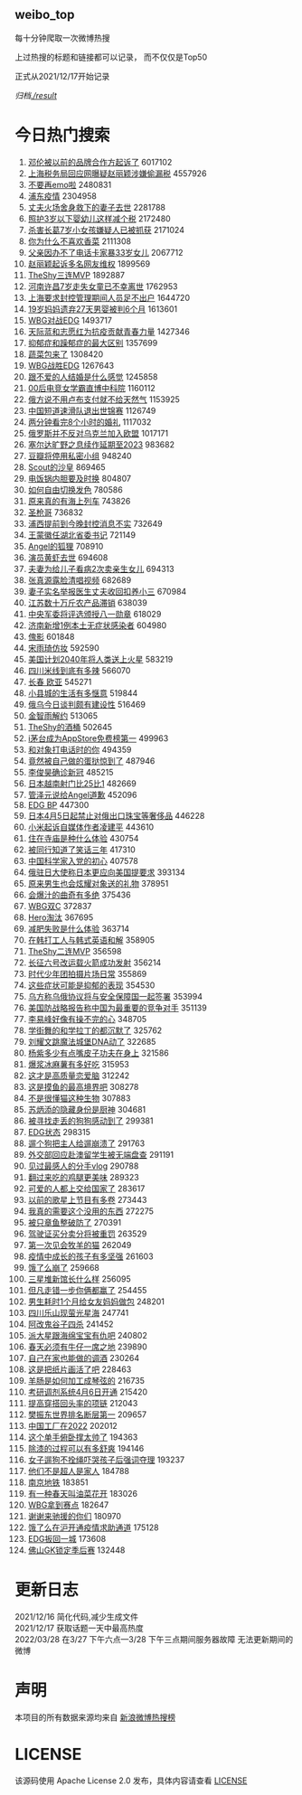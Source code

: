 weibo_top  
---
每十分钟爬取一次微博热搜  

上过热搜的标题和链接都可以记录， 而不仅仅是Top50

正式从2021/12/17开始记录  

*归档[./result](./result/)*

# 今日热门搜索  
1. [邓伦被以前的品牌合作方起诉了](https://s.weibo.com//weibo?q=%23%E9%82%93%E4%BC%A6%E8%A2%AB%E4%BB%A5%E5%89%8D%E7%9A%84%E5%93%81%E7%89%8C%E5%90%88%E4%BD%9C%E6%96%B9%E8%B5%B7%E8%AF%89%E4%BA%86%23&Refer=top) 6017102
2. [上海税务局回应网曝疑赵丽颖涉嫌偷漏税](https://s.weibo.com//weibo?q=%23%E4%B8%8A%E6%B5%B7%E7%A8%8E%E5%8A%A1%E5%B1%80%E5%9B%9E%E5%BA%94%E7%BD%91%E6%9B%9D%E7%96%91%E8%B5%B5%E4%B8%BD%E9%A2%96%E6%B6%89%E5%AB%8C%E5%81%B7%E6%BC%8F%E7%A8%8E%23&Refer=top) 4557926
3. [不要再emo啦](https://s.weibo.com//weibo?q=%23%E4%B8%8D%E8%A6%81%E5%86%8Demo%E5%95%A6%23&Refer=top) 2480831
4. [浦东疫情](https://s.weibo.com//weibo?q=%23%E6%B5%A6%E4%B8%9C%E7%96%AB%E6%83%85%23&Refer=top) 2304958
5. [丈夫火场舍身救下的妻子去世](https://s.weibo.com//weibo?q=%23%E4%B8%88%E5%A4%AB%E7%81%AB%E5%9C%BA%E8%88%8D%E8%BA%AB%E6%95%91%E4%B8%8B%E7%9A%84%E5%A6%BB%E5%AD%90%E5%8E%BB%E4%B8%96%23&Refer=top) 2281788
6. [照护3岁以下婴幼儿这样减个税](https://s.weibo.com//weibo?q=%23%E7%85%A7%E6%8A%A43%E5%B2%81%E4%BB%A5%E4%B8%8B%E5%A9%B4%E5%B9%BC%E5%84%BF%E8%BF%99%E6%A0%B7%E5%87%8F%E4%B8%AA%E7%A8%8E%23&Refer=top) 2172480
7. [杀害长葛7岁小女孩嫌疑人已被抓获](https://s.weibo.com//weibo?q=%23%E6%9D%80%E5%AE%B3%E9%95%BF%E8%91%9B7%E5%B2%81%E5%B0%8F%E5%A5%B3%E5%AD%A9%E5%AB%8C%E7%96%91%E4%BA%BA%E5%B7%B2%E8%A2%AB%E6%8A%93%E8%8E%B7%23&Refer=top) 2171024
8. [你为什么不喜欢香菜](https://s.weibo.com//weibo?q=%23%E4%BD%A0%E4%B8%BA%E4%BB%80%E4%B9%88%E4%B8%8D%E5%96%9C%E6%AC%A2%E9%A6%99%E8%8F%9C%23&Refer=top) 2111308
9. [父亲因办不了电话卡家暴33岁女儿](https://s.weibo.com//weibo?q=%23%E7%88%B6%E4%BA%B2%E5%9B%A0%E5%8A%9E%E4%B8%8D%E4%BA%86%E7%94%B5%E8%AF%9D%E5%8D%A1%E5%AE%B6%E6%9A%B433%E5%B2%81%E5%A5%B3%E5%84%BF%23&Refer=top) 2067712
10. [赵丽颖起诉多名网友维权](https://s.weibo.com//weibo?q=%23%E8%B5%B5%E4%B8%BD%E9%A2%96%E8%B5%B7%E8%AF%89%E5%A4%9A%E5%90%8D%E7%BD%91%E5%8F%8B%E7%BB%B4%E6%9D%83%23&Refer=top) 1899569
11. [TheShy三连MVP](https://s.weibo.com//weibo?q=%23TheShy%E4%B8%89%E8%BF%9EMVP%23&Refer=top) 1892887
12. [河南许昌7岁走失女童已不幸离世](https://s.weibo.com//weibo?q=%23%E6%B2%B3%E5%8D%97%E8%AE%B8%E6%98%8C7%E5%B2%81%E8%B5%B0%E5%A4%B1%E5%A5%B3%E7%AB%A5%E5%B7%B2%E4%B8%8D%E5%B9%B8%E7%A6%BB%E4%B8%96%23&Refer=top) 1762953
13. [上海要求封控管理期间人员足不出户](https://s.weibo.com//weibo?q=%23%E4%B8%8A%E6%B5%B7%E8%A6%81%E6%B1%82%E5%B0%81%E6%8E%A7%E7%AE%A1%E7%90%86%E6%9C%9F%E9%97%B4%E4%BA%BA%E5%91%98%E8%B6%B3%E4%B8%8D%E5%87%BA%E6%88%B7%23&Refer=top) 1644720
14. [19岁妈妈遗弃27天男婴被判6个月](https://s.weibo.com//weibo?q=%2319%E5%B2%81%E5%A6%88%E5%A6%88%E9%81%97%E5%BC%8327%E5%A4%A9%E7%94%B7%E5%A9%B4%E8%A2%AB%E5%88%A46%E4%B8%AA%E6%9C%88%23&Refer=top) 1613601
15. [WBG对战EDG](https://s.weibo.com//weibo?q=%23WBG%E5%AF%B9%E6%88%98EDG%23&Refer=top) 1493717
16. [天际蓝和志愿红为抗疫贡献青春力量](https://s.weibo.com//weibo?q=%23%E5%A4%A9%E9%99%85%E8%93%9D%E5%92%8C%E5%BF%97%E6%84%BF%E7%BA%A2%E4%B8%BA%E6%8A%97%E7%96%AB%E8%B4%A1%E7%8C%AE%E9%9D%92%E6%98%A5%E5%8A%9B%E9%87%8F%23&Refer=top) 1427346
17. [抑郁症和躁郁症的最大区别](https://s.weibo.com//weibo?q=%23%E6%8A%91%E9%83%81%E7%97%87%E5%92%8C%E8%BA%81%E9%83%81%E7%97%87%E7%9A%84%E6%9C%80%E5%A4%A7%E5%8C%BA%E5%88%AB%23&Refer=top) 1357699
18. [蔬菜包来了](https://s.weibo.com//weibo?q=%23%E8%94%AC%E8%8F%9C%E5%8C%85%E6%9D%A5%E4%BA%86%23&Refer=top) 1308420
19. [WBG战胜EDG](https://s.weibo.com//weibo?q=%23WBG%E6%88%98%E8%83%9CEDG%23&Refer=top) 1267643
20. [跟不爱的人结婚是什么感觉](https://s.weibo.com//weibo?q=%23%E8%B7%9F%E4%B8%8D%E7%88%B1%E7%9A%84%E4%BA%BA%E7%BB%93%E5%A9%9A%E6%98%AF%E4%BB%80%E4%B9%88%E6%84%9F%E8%A7%89%23&Refer=top) 1245858
21. [00后电竞女学霸直博中科院](https://s.weibo.com//weibo?q=%2300%E5%90%8E%E7%94%B5%E7%AB%9E%E5%A5%B3%E5%AD%A6%E9%9C%B8%E7%9B%B4%E5%8D%9A%E4%B8%AD%E7%A7%91%E9%99%A2%23&Refer=top) 1160112
22. [俄方说不用卢布支付就不给天然气](https://s.weibo.com//weibo?q=%23%E4%BF%84%E6%96%B9%E8%AF%B4%E4%B8%8D%E7%94%A8%E5%8D%A2%E5%B8%83%E6%94%AF%E4%BB%98%E5%B0%B1%E4%B8%8D%E7%BB%99%E5%A4%A9%E7%84%B6%E6%B0%94%23&Refer=top) 1153925
23. [中国短道速滑队退出世锦赛](https://s.weibo.com//weibo?q=%23%E4%B8%AD%E5%9B%BD%E7%9F%AD%E9%81%93%E9%80%9F%E6%BB%91%E9%98%9F%E9%80%80%E5%87%BA%E4%B8%96%E9%94%A6%E8%B5%9B%23&Refer=top) 1126749
24. [两分钟看完8个小时的婚礼](https://s.weibo.com//weibo?q=%23%E4%B8%A4%E5%88%86%E9%92%9F%E7%9C%8B%E5%AE%8C8%E4%B8%AA%E5%B0%8F%E6%97%B6%E7%9A%84%E5%A9%9A%E7%A4%BC%23&Refer=top) 1117032
25. [俄罗斯并不反对乌克兰加入欧盟](https://s.weibo.com//weibo?q=%23%E4%BF%84%E7%BD%97%E6%96%AF%E5%B9%B6%E4%B8%8D%E5%8F%8D%E5%AF%B9%E4%B9%8C%E5%85%8B%E5%85%B0%E5%8A%A0%E5%85%A5%E6%AC%A7%E7%9B%9F%23&Refer=top) 1017171
26. [塞尔达旷野之息续作延期至2023](https://s.weibo.com//weibo?q=%23%E5%A1%9E%E5%B0%94%E8%BE%BE%E6%97%B7%E9%87%8E%E4%B9%8B%E6%81%AF%E7%BB%AD%E4%BD%9C%E5%BB%B6%E6%9C%9F%E8%87%B32023%23&Refer=top) 983682
27. [豆瓣将停用私密小组](https://s.weibo.com//weibo?q=%23%E8%B1%86%E7%93%A3%E5%B0%86%E5%81%9C%E7%94%A8%E7%A7%81%E5%AF%86%E5%B0%8F%E7%BB%84%23&Refer=top) 948240
28. [Scout的沙皇](https://s.weibo.com//weibo?q=%23Scout%E7%9A%84%E6%B2%99%E7%9A%87%23&Refer=top) 869465
29. [电饭锅内胆要及时换](https://s.weibo.com//weibo?q=%23%E7%94%B5%E9%A5%AD%E9%94%85%E5%86%85%E8%83%86%E8%A6%81%E5%8F%8A%E6%97%B6%E6%8D%A2%23&Refer=top) 804807
30. [如何自由切换发色](https://s.weibo.com//weibo?q=%23%E5%A6%82%E4%BD%95%E8%87%AA%E7%94%B1%E5%88%87%E6%8D%A2%E5%8F%91%E8%89%B2%23&Refer=top) 780586
31. [原来真的有海上列车](https://s.weibo.com//weibo?q=%23%E5%8E%9F%E6%9D%A5%E7%9C%9F%E7%9A%84%E6%9C%89%E6%B5%B7%E4%B8%8A%E5%88%97%E8%BD%A6%23&Refer=top) 743826
32. [圣枪哥](https://s.weibo.com//weibo?q=%E5%9C%A3%E6%9E%AA%E5%93%A5&Refer=top) 736832
33. [浦西提前到今晚封控消息不实](https://s.weibo.com//weibo?q=%23%E6%B5%A6%E8%A5%BF%E6%8F%90%E5%89%8D%E5%88%B0%E4%BB%8A%E6%99%9A%E5%B0%81%E6%8E%A7%E6%B6%88%E6%81%AF%E4%B8%8D%E5%AE%9E%23&Refer=top) 732649
34. [王蒙徽任湖北省委书记](https://s.weibo.com//weibo?q=%23%E7%8E%8B%E8%92%99%E5%BE%BD%E4%BB%BB%E6%B9%96%E5%8C%97%E7%9C%81%E5%A7%94%E4%B9%A6%E8%AE%B0%23&Refer=top) 721149
35. [Angel的狐狸](https://s.weibo.com//weibo?q=%23Angel%E7%9A%84%E7%8B%90%E7%8B%B8%23&Refer=top) 708910
36. [演员黄虾去世](https://s.weibo.com//weibo?q=%23%E6%BC%94%E5%91%98%E9%BB%84%E8%99%BE%E5%8E%BB%E4%B8%96%23&Refer=top) 694608
37. [夫妻为给儿子看病2次卖亲生女儿](https://s.weibo.com//weibo?q=%23%E5%A4%AB%E5%A6%BB%E4%B8%BA%E7%BB%99%E5%84%BF%E5%AD%90%E7%9C%8B%E7%97%852%E6%AC%A1%E5%8D%96%E4%BA%B2%E7%94%9F%E5%A5%B3%E5%84%BF%23&Refer=top) 694313
38. [张真源露脸清唱视频](https://s.weibo.com//weibo?q=%23%E5%BC%A0%E7%9C%9F%E6%BA%90%E9%9C%B2%E8%84%B8%E6%B8%85%E5%94%B1%E8%A7%86%E9%A2%91%23&Refer=top) 682689
39. [妻子实名举报医生丈夫收回扣养小三](https://s.weibo.com//weibo?q=%23%E5%A6%BB%E5%AD%90%E5%AE%9E%E5%90%8D%E4%B8%BE%E6%8A%A5%E5%8C%BB%E7%94%9F%E4%B8%88%E5%A4%AB%E6%94%B6%E5%9B%9E%E6%89%A3%E5%85%BB%E5%B0%8F%E4%B8%89%23&Refer=top) 670984
40. [江苏数十万斤农产品滞销](https://s.weibo.com//weibo?q=%23%E6%B1%9F%E8%8B%8F%E6%95%B0%E5%8D%81%E4%B8%87%E6%96%A4%E5%86%9C%E4%BA%A7%E5%93%81%E6%BB%9E%E9%94%80%23&Refer=top) 638039
41. [中央军委将评选颁授八一勋章](https://s.weibo.com//weibo?q=%23%E4%B8%AD%E5%A4%AE%E5%86%9B%E5%A7%94%E5%B0%86%E8%AF%84%E9%80%89%E9%A2%81%E6%8E%88%E5%85%AB%E4%B8%80%E5%8B%8B%E7%AB%A0%23&Refer=top) 618029
42. [济南新增1例本土无症状感染者](https://s.weibo.com//weibo?q=%23%E6%B5%8E%E5%8D%97%E6%96%B0%E5%A2%9E1%E4%BE%8B%E6%9C%AC%E5%9C%9F%E6%97%A0%E7%97%87%E7%8A%B6%E6%84%9F%E6%9F%93%E8%80%85%23&Refer=top) 604980
43. [傀影](https://s.weibo.com//weibo?q=%E5%82%80%E5%BD%B1&Refer=top) 601848
44. [宋雨琦仿妆](https://s.weibo.com//weibo?q=%E5%AE%8B%E9%9B%A8%E7%90%A6%E4%BB%BF%E5%A6%86&Refer=top) 592590
45. [美国计划2040年将人类送上火星](https://s.weibo.com//weibo?q=%23%E7%BE%8E%E5%9B%BD%E8%AE%A1%E5%88%922040%E5%B9%B4%E5%B0%86%E4%BA%BA%E7%B1%BB%E9%80%81%E4%B8%8A%E7%81%AB%E6%98%9F%23&Refer=top) 583219
46. [四川米线到底有多辣](https://s.weibo.com//weibo?q=%23%E5%9B%9B%E5%B7%9D%E7%B1%B3%E7%BA%BF%E5%88%B0%E5%BA%95%E6%9C%89%E5%A4%9A%E8%BE%A3%23&Refer=top) 566070
47. [长春 欧亚](https://s.weibo.com//weibo?q=%E9%95%BF%E6%98%A5%20%E6%AC%A7%E4%BA%9A&Refer=top) 545271
48. [小县城的生活有多惬意](https://s.weibo.com//weibo?q=%23%E5%B0%8F%E5%8E%BF%E5%9F%8E%E7%9A%84%E7%94%9F%E6%B4%BB%E6%9C%89%E5%A4%9A%E6%83%AC%E6%84%8F%23&Refer=top) 519844
49. [俄乌今日谈判颇有建设性](https://s.weibo.com//weibo?q=%23%E4%BF%84%E4%B9%8C%E4%BB%8A%E6%97%A5%E8%B0%88%E5%88%A4%E9%A2%87%E6%9C%89%E5%BB%BA%E8%AE%BE%E6%80%A7%23&Refer=top) 516469
50. [金智雨解约](https://s.weibo.com//weibo?q=%23%E9%87%91%E6%99%BA%E9%9B%A8%E8%A7%A3%E7%BA%A6%23&Refer=top) 513065
51. [TheShy的酒桶](https://s.weibo.com//weibo?q=%23TheShy%E7%9A%84%E9%85%92%E6%A1%B6%23&Refer=top) 502645
52. [i茅台成为AppStore免费榜第一](https://s.weibo.com//weibo?q=%23i%E8%8C%85%E5%8F%B0%E6%88%90%E4%B8%BAAppStore%E5%85%8D%E8%B4%B9%E6%A6%9C%E7%AC%AC%E4%B8%80%23&Refer=top) 499963
53. [和对象打电话时的你](https://s.weibo.com//weibo?q=%23%E5%92%8C%E5%AF%B9%E8%B1%A1%E6%89%93%E7%94%B5%E8%AF%9D%E6%97%B6%E7%9A%84%E4%BD%A0%23&Refer=top) 494359
54. [竟然被自己做的蛋挞惊到了](https://s.weibo.com//weibo?q=%23%E7%AB%9F%E7%84%B6%E8%A2%AB%E8%87%AA%E5%B7%B1%E5%81%9A%E7%9A%84%E8%9B%8B%E6%8C%9E%E6%83%8A%E5%88%B0%E4%BA%86%23&Refer=top) 487946
55. [李俊昊确诊新冠](https://s.weibo.com//weibo?q=%23%E6%9D%8E%E4%BF%8A%E6%98%8A%E7%A1%AE%E8%AF%8A%E6%96%B0%E5%86%A0%23&Refer=top) 485215
56. [日本越南射门比25比1](https://s.weibo.com//weibo?q=%23%E6%97%A5%E6%9C%AC%E8%B6%8A%E5%8D%97%E5%B0%84%E9%97%A8%E6%AF%9425%E6%AF%941%23&Refer=top) 482669
57. [管泽元说给Angel道歉](https://s.weibo.com//weibo?q=%23%E7%AE%A1%E6%B3%BD%E5%85%83%E8%AF%B4%E7%BB%99Angel%E9%81%93%E6%AD%89%23&Refer=top) 452096
58. [EDG BP](https://s.weibo.com//weibo?q=EDG%20BP&Refer=top) 447300
59. [日本4月5日起禁止对俄出口珠宝等奢侈品](https://s.weibo.com//weibo?q=%23%E6%97%A5%E6%9C%AC4%E6%9C%885%E6%97%A5%E8%B5%B7%E7%A6%81%E6%AD%A2%E5%AF%B9%E4%BF%84%E5%87%BA%E5%8F%A3%E7%8F%A0%E5%AE%9D%E7%AD%89%E5%A5%A2%E4%BE%88%E5%93%81%23&Refer=top) 446228
60. [小米起诉自媒体作者凌建平](https://s.weibo.com//weibo?q=%23%E5%B0%8F%E7%B1%B3%E8%B5%B7%E8%AF%89%E8%87%AA%E5%AA%92%E4%BD%93%E4%BD%9C%E8%80%85%E5%87%8C%E5%BB%BA%E5%B9%B3%23&Refer=top) 443610
61. [住在寺庙是种什么体验](https://s.weibo.com//weibo?q=%23%E4%BD%8F%E5%9C%A8%E5%AF%BA%E5%BA%99%E6%98%AF%E7%A7%8D%E4%BB%80%E4%B9%88%E4%BD%93%E9%AA%8C%23&Refer=top) 430754
62. [被同行知道了笑话三年](https://s.weibo.com//weibo?q=%23%E8%A2%AB%E5%90%8C%E8%A1%8C%E7%9F%A5%E9%81%93%E4%BA%86%E7%AC%91%E8%AF%9D%E4%B8%89%E5%B9%B4%23&Refer=top) 417310
63. [中国科学家入党的初心](https://s.weibo.com//weibo?q=%23%E4%B8%AD%E5%9B%BD%E7%A7%91%E5%AD%A6%E5%AE%B6%E5%85%A5%E5%85%9A%E7%9A%84%E5%88%9D%E5%BF%83%23&Refer=top) 407578
64. [俄驻日大使称日本更应向美国提要求](https://s.weibo.com//weibo?q=%23%E4%BF%84%E9%A9%BB%E6%97%A5%E5%A4%A7%E4%BD%BF%E7%A7%B0%E6%97%A5%E6%9C%AC%E6%9B%B4%E5%BA%94%E5%90%91%E7%BE%8E%E5%9B%BD%E6%8F%90%E8%A6%81%E6%B1%82%23&Refer=top) 393134
65. [原来男生也会炫耀对象送的礼物](https://s.weibo.com//weibo?q=%23%E5%8E%9F%E6%9D%A5%E7%94%B7%E7%94%9F%E4%B9%9F%E4%BC%9A%E7%82%AB%E8%80%80%E5%AF%B9%E8%B1%A1%E9%80%81%E7%9A%84%E7%A4%BC%E7%89%A9%23&Refer=top) 378951
66. [会爆汁的曲奇有多绝](https://s.weibo.com//weibo?q=%23%E4%BC%9A%E7%88%86%E6%B1%81%E7%9A%84%E6%9B%B2%E5%A5%87%E6%9C%89%E5%A4%9A%E7%BB%9D%23&Refer=top) 375436
67. [WBG双C](https://s.weibo.com//weibo?q=WBG%E5%8F%8CC&Refer=top) 372837
68. [Hero淘汰](https://s.weibo.com//weibo?q=%23Hero%E6%B7%98%E6%B1%B0%23&Refer=top) 367695
69. [减肥失败是什么体验](https://s.weibo.com//weibo?q=%23%E5%87%8F%E8%82%A5%E5%A4%B1%E8%B4%A5%E6%98%AF%E4%BB%80%E4%B9%88%E4%BD%93%E9%AA%8C%23&Refer=top) 363714
70. [在韩打工人与韩式英语和解](https://s.weibo.com//weibo?q=%23%E5%9C%A8%E9%9F%A9%E6%89%93%E5%B7%A5%E4%BA%BA%E4%B8%8E%E9%9F%A9%E5%BC%8F%E8%8B%B1%E8%AF%AD%E5%92%8C%E8%A7%A3%23&Refer=top) 358905
71. [TheShy二连MVP](https://s.weibo.com//weibo?q=%23TheShy%E4%BA%8C%E8%BF%9EMVP%23&Refer=top) 356598
72. [长征六号改运载火箭成功发射](https://s.weibo.com//weibo?q=%23%E9%95%BF%E5%BE%81%E5%85%AD%E5%8F%B7%E6%94%B9%E8%BF%90%E8%BD%BD%E7%81%AB%E7%AE%AD%E6%88%90%E5%8A%9F%E5%8F%91%E5%B0%84%23&Refer=top) 356214
73. [时代少年团拍摄片场日常](https://s.weibo.com//weibo?q=%23%E6%97%B6%E4%BB%A3%E5%B0%91%E5%B9%B4%E5%9B%A2%E6%8B%8D%E6%91%84%E7%89%87%E5%9C%BA%E6%97%A5%E5%B8%B8%23&Refer=top) 355869
74. [这些症状可能是抑郁的表现](https://s.weibo.com//weibo?q=%23%E8%BF%99%E4%BA%9B%E7%97%87%E7%8A%B6%E5%8F%AF%E8%83%BD%E6%98%AF%E6%8A%91%E9%83%81%E7%9A%84%E8%A1%A8%E7%8E%B0%23&Refer=top) 354530
75. [乌方称乌俄协议将与安全保障国一起签署](https://s.weibo.com//weibo?q=%23%E4%B9%8C%E6%96%B9%E7%A7%B0%E4%B9%8C%E4%BF%84%E5%8D%8F%E8%AE%AE%E5%B0%86%E4%B8%8E%E5%AE%89%E5%85%A8%E4%BF%9D%E9%9A%9C%E5%9B%BD%E4%B8%80%E8%B5%B7%E7%AD%BE%E7%BD%B2%23&Refer=top) 353994
76. [美国防战略报告称中国为最重要的竞争对手](https://s.weibo.com//weibo?q=%23%E7%BE%8E%E5%9B%BD%E9%98%B2%E6%88%98%E7%95%A5%E6%8A%A5%E5%91%8A%E7%A7%B0%E4%B8%AD%E5%9B%BD%E4%B8%BA%E6%9C%80%E9%87%8D%E8%A6%81%E7%9A%84%E7%AB%9E%E4%BA%89%E5%AF%B9%E6%89%8B%23&Refer=top) 351139
77. [李易峰好像有操不完的心](https://s.weibo.com//weibo?q=%23%E6%9D%8E%E6%98%93%E5%B3%B0%E5%A5%BD%E5%83%8F%E6%9C%89%E6%93%8D%E4%B8%8D%E5%AE%8C%E7%9A%84%E5%BF%83%23&Refer=top) 348705
78. [学街舞的和学拉丁的都沉默了](https://s.weibo.com//weibo?q=%23%E5%AD%A6%E8%A1%97%E8%88%9E%E7%9A%84%E5%92%8C%E5%AD%A6%E6%8B%89%E4%B8%81%E7%9A%84%E9%83%BD%E6%B2%89%E9%BB%98%E4%BA%86%23&Refer=top) 325762
79. [刘耀文跳魔法城堡DNA动了](https://s.weibo.com//weibo?q=%23%E5%88%98%E8%80%80%E6%96%87%E8%B7%B3%E9%AD%94%E6%B3%95%E5%9F%8E%E5%A0%A1DNA%E5%8A%A8%E4%BA%86%23&Refer=top) 322685
80. [杨紫多少有点嘴皮子功夫在身上](https://s.weibo.com//weibo?q=%23%E6%9D%A8%E7%B4%AB%E5%A4%9A%E5%B0%91%E6%9C%89%E7%82%B9%E5%98%B4%E7%9A%AE%E5%AD%90%E5%8A%9F%E5%A4%AB%E5%9C%A8%E8%BA%AB%E4%B8%8A%23&Refer=top) 321586
81. [爆浆冰麻薯有多好吃](https://s.weibo.com//weibo?q=%23%E7%88%86%E6%B5%86%E5%86%B0%E9%BA%BB%E8%96%AF%E6%9C%89%E5%A4%9A%E5%A5%BD%E5%90%83%23&Refer=top) 315953
82. [这才是高质量恋爱脑](https://s.weibo.com//weibo?q=%23%E8%BF%99%E6%89%8D%E6%98%AF%E9%AB%98%E8%B4%A8%E9%87%8F%E6%81%8B%E7%88%B1%E8%84%91%23&Refer=top) 312242
83. [这是摸鱼的最高境界吧](https://s.weibo.com//weibo?q=%23%E8%BF%99%E6%98%AF%E6%91%B8%E9%B1%BC%E7%9A%84%E6%9C%80%E9%AB%98%E5%A2%83%E7%95%8C%E5%90%A7%23&Refer=top) 308278
84. [不是很懂猫这种生物](https://s.weibo.com//weibo?q=%23%E4%B8%8D%E6%98%AF%E5%BE%88%E6%87%82%E7%8C%AB%E8%BF%99%E7%A7%8D%E7%94%9F%E7%89%A9%23&Refer=top) 307883
85. [苏炳添的隐藏身份是厨神](https://s.weibo.com//weibo?q=%23%E8%8B%8F%E7%82%B3%E6%B7%BB%E7%9A%84%E9%9A%90%E8%97%8F%E8%BA%AB%E4%BB%BD%E6%98%AF%E5%8E%A8%E7%A5%9E%23&Refer=top) 304681
86. [被寻找走丢的狗狗感动到了](https://s.weibo.com//weibo?q=%23%E8%A2%AB%E5%AF%BB%E6%89%BE%E8%B5%B0%E4%B8%A2%E7%9A%84%E7%8B%97%E7%8B%97%E6%84%9F%E5%8A%A8%E5%88%B0%E4%BA%86%23&Refer=top) 299381
87. [EDG状态](https://s.weibo.com//weibo?q=%23EDG%E7%8A%B6%E6%80%81%23&Refer=top) 298315
88. [遛个狗把主人给遛崩溃了](https://s.weibo.com//weibo?q=%23%E9%81%9B%E4%B8%AA%E7%8B%97%E6%8A%8A%E4%B8%BB%E4%BA%BA%E7%BB%99%E9%81%9B%E5%B4%A9%E6%BA%83%E4%BA%86%23&Refer=top) 291763
89. [外交部回应赴澳留学生被无端盘查](https://s.weibo.com//weibo?q=%23%E5%A4%96%E4%BA%A4%E9%83%A8%E5%9B%9E%E5%BA%94%E8%B5%B4%E6%BE%B3%E7%95%99%E5%AD%A6%E7%94%9F%E8%A2%AB%E6%97%A0%E7%AB%AF%E7%9B%98%E6%9F%A5%23&Refer=top) 291191
90. [见过最感人的分手vlog](https://s.weibo.com//weibo?q=%23%E8%A7%81%E8%BF%87%E6%9C%80%E6%84%9F%E4%BA%BA%E7%9A%84%E5%88%86%E6%89%8Bvlog%23&Refer=top) 290788
91. [翻过来吃的鸡腿更美味](https://s.weibo.com//weibo?q=%23%E7%BF%BB%E8%BF%87%E6%9D%A5%E5%90%83%E7%9A%84%E9%B8%A1%E8%85%BF%E6%9B%B4%E7%BE%8E%E5%91%B3%23&Refer=top) 289323
92. [可爱的人都上交给国家了](https://s.weibo.com//weibo?q=%23%E5%8F%AF%E7%88%B1%E7%9A%84%E4%BA%BA%E9%83%BD%E4%B8%8A%E4%BA%A4%E7%BB%99%E5%9B%BD%E5%AE%B6%E4%BA%86%23&Refer=top) 283617
93. [以前的歌星上节目有多卷](https://s.weibo.com//weibo?q=%23%E4%BB%A5%E5%89%8D%E7%9A%84%E6%AD%8C%E6%98%9F%E4%B8%8A%E8%8A%82%E7%9B%AE%E6%9C%89%E5%A4%9A%E5%8D%B7%23&Refer=top) 273443
94. [我真的需要这个没用的东西](https://s.weibo.com//weibo?q=%23%E6%88%91%E7%9C%9F%E7%9A%84%E9%9C%80%E8%A6%81%E8%BF%99%E4%B8%AA%E6%B2%A1%E7%94%A8%E7%9A%84%E4%B8%9C%E8%A5%BF%23&Refer=top) 272275
95. [被只章鱼整破防了](https://s.weibo.com//weibo?q=%23%E8%A2%AB%E5%8F%AA%E7%AB%A0%E9%B1%BC%E6%95%B4%E7%A0%B4%E9%98%B2%E4%BA%86%23&Refer=top) 270391
96. [驾驶证买分卖分将被重罚](https://s.weibo.com//weibo?q=%23%E9%A9%BE%E9%A9%B6%E8%AF%81%E4%B9%B0%E5%88%86%E5%8D%96%E5%88%86%E5%B0%86%E8%A2%AB%E9%87%8D%E7%BD%9A%23&Refer=top) 263529
97. [第一次见会牧羊的猫](https://s.weibo.com//weibo?q=%23%E7%AC%AC%E4%B8%80%E6%AC%A1%E8%A7%81%E4%BC%9A%E7%89%A7%E7%BE%8A%E7%9A%84%E7%8C%AB%23&Refer=top) 262049
98. [疫情中成长的孩子有多坚强](https://s.weibo.com//weibo?q=%23%E7%96%AB%E6%83%85%E4%B8%AD%E6%88%90%E9%95%BF%E7%9A%84%E5%AD%A9%E5%AD%90%E6%9C%89%E5%A4%9A%E5%9D%9A%E5%BC%BA%23&Refer=top) 261603
99. [饿了么崩了](https://s.weibo.com//weibo?q=%E9%A5%BF%E4%BA%86%E4%B9%88%E5%B4%A9%E4%BA%86&Refer=top) 259668
100. [三星堆新馆长什么样](https://s.weibo.com//weibo?q=%23%E4%B8%89%E6%98%9F%E5%A0%86%E6%96%B0%E9%A6%86%E9%95%BF%E4%BB%80%E4%B9%88%E6%A0%B7%23&Refer=top) 256095
101. [但凡走错一步你俩都赢了](https://s.weibo.com//weibo?q=%23%E4%BD%86%E5%87%A1%E8%B5%B0%E9%94%99%E4%B8%80%E6%AD%A5%E4%BD%A0%E4%BF%A9%E9%83%BD%E8%B5%A2%E4%BA%86%23&Refer=top) 254455
102. [男生耗时1个月给女友妈妈做包](https://s.weibo.com//weibo?q=%23%E7%94%B7%E7%94%9F%E8%80%97%E6%97%B61%E4%B8%AA%E6%9C%88%E7%BB%99%E5%A5%B3%E5%8F%8B%E5%A6%88%E5%A6%88%E5%81%9A%E5%8C%85%23&Refer=top) 248201
103. [四川乐山现萤光星海](https://s.weibo.com//weibo?q=%23%E5%9B%9B%E5%B7%9D%E4%B9%90%E5%B1%B1%E7%8E%B0%E8%90%A4%E5%85%89%E6%98%9F%E6%B5%B7%23&Refer=top) 247741
104. [阿改鬼谷子四杀](https://s.weibo.com//weibo?q=%23%E9%98%BF%E6%94%B9%E9%AC%BC%E8%B0%B7%E5%AD%90%E5%9B%9B%E6%9D%80%23&Refer=top) 241452
105. [派大星跟海绵宝宝有仇吧](https://s.weibo.com//weibo?q=%23%E6%B4%BE%E5%A4%A7%E6%98%9F%E8%B7%9F%E6%B5%B7%E7%BB%B5%E5%AE%9D%E5%AE%9D%E6%9C%89%E4%BB%87%E5%90%A7%23&Refer=top) 240802
106. [春天必须有牛仔一席之地](https://s.weibo.com//weibo?q=%23%E6%98%A5%E5%A4%A9%E5%BF%85%E9%A1%BB%E6%9C%89%E7%89%9B%E4%BB%94%E4%B8%80%E5%B8%AD%E4%B9%8B%E5%9C%B0%23&Refer=top) 239890
107. [自己在家也能做的调酒](https://s.weibo.com//weibo?q=%23%E8%87%AA%E5%B7%B1%E5%9C%A8%E5%AE%B6%E4%B9%9F%E8%83%BD%E5%81%9A%E7%9A%84%E8%B0%83%E9%85%92%23&Refer=top) 230264
108. [这是把纸片画活了吧](https://s.weibo.com//weibo?q=%23%E8%BF%99%E6%98%AF%E6%8A%8A%E7%BA%B8%E7%89%87%E7%94%BB%E6%B4%BB%E4%BA%86%E5%90%A7%23&Refer=top) 228463
109. [羊肠是如何加工成琴弦的](https://s.weibo.com//weibo?q=%23%E7%BE%8A%E8%82%A0%E6%98%AF%E5%A6%82%E4%BD%95%E5%8A%A0%E5%B7%A5%E6%88%90%E7%90%B4%E5%BC%A6%E7%9A%84%23&Refer=top) 216735
110. [考研调剂系统4月6日开通](https://s.weibo.com//weibo?q=%23%E8%80%83%E7%A0%94%E8%B0%83%E5%89%82%E7%B3%BB%E7%BB%9F4%E6%9C%886%E6%97%A5%E5%BC%80%E9%80%9A%23&Refer=top) 215420
111. [提高穿搭回头率的项链](https://s.weibo.com//weibo?q=%23%E6%8F%90%E9%AB%98%E7%A9%BF%E6%90%AD%E5%9B%9E%E5%A4%B4%E7%8E%87%E7%9A%84%E9%A1%B9%E9%93%BE%23&Refer=top) 212043
112. [樊振东世界排名断层第一](https://s.weibo.com//weibo?q=%23%E6%A8%8A%E6%8C%AF%E4%B8%9C%E4%B8%96%E7%95%8C%E6%8E%92%E5%90%8D%E6%96%AD%E5%B1%82%E7%AC%AC%E4%B8%80%23&Refer=top) 209657
113. [中国工厂在2022](https://s.weibo.com//weibo?q=%23%E4%B8%AD%E5%9B%BD%E5%B7%A5%E5%8E%82%E5%9C%A82022%23&Refer=top) 202012
114. [这个单手俯卧撑太帅了](https://s.weibo.com//weibo?q=%23%E8%BF%99%E4%B8%AA%E5%8D%95%E6%89%8B%E4%BF%AF%E5%8D%A7%E6%92%91%E5%A4%AA%E5%B8%85%E4%BA%86%23&Refer=top) 194363
115. [除漆的过程可以有多舒爽](https://s.weibo.com//weibo?q=%23%E9%99%A4%E6%BC%86%E7%9A%84%E8%BF%87%E7%A8%8B%E5%8F%AF%E4%BB%A5%E6%9C%89%E5%A4%9A%E8%88%92%E7%88%BD%23&Refer=top) 194146
116. [女子遛狗不拴绳吓哭孩子后强词夺理](https://s.weibo.com//weibo?q=%23%E5%A5%B3%E5%AD%90%E9%81%9B%E7%8B%97%E4%B8%8D%E6%8B%B4%E7%BB%B3%E5%90%93%E5%93%AD%E5%AD%A9%E5%AD%90%E5%90%8E%E5%BC%BA%E8%AF%8D%E5%A4%BA%E7%90%86%23&Refer=top) 193237
117. [他们不是超人是家人](https://s.weibo.com//weibo?q=%23%E4%BB%96%E4%BB%AC%E4%B8%8D%E6%98%AF%E8%B6%85%E4%BA%BA%E6%98%AF%E5%AE%B6%E4%BA%BA%23&Refer=top) 184788
118. [南京地铁](https://s.weibo.com//weibo?q=%23%E5%8D%97%E4%BA%AC%E5%9C%B0%E9%93%81%23&Refer=top) 183851
119. [有一种春天叫油菜花开](https://s.weibo.com//weibo?q=%23%E6%9C%89%E4%B8%80%E7%A7%8D%E6%98%A5%E5%A4%A9%E5%8F%AB%E6%B2%B9%E8%8F%9C%E8%8A%B1%E5%BC%80%23&Refer=top) 183026
120. [WBG拿到赛点](https://s.weibo.com//weibo?q=%23WBG%E6%8B%BF%E5%88%B0%E8%B5%9B%E7%82%B9%23&Refer=top) 182647
121. [谢谢来驰援的你们](https://s.weibo.com//weibo?q=%23%E8%B0%A2%E8%B0%A2%E6%9D%A5%E9%A9%B0%E6%8F%B4%E7%9A%84%E4%BD%A0%E4%BB%AC%23&Refer=top) 180970
122. [饿了么在沪开通疫情求助通道](https://s.weibo.com//weibo?q=%23%E9%A5%BF%E4%BA%86%E4%B9%88%E5%9C%A8%E6%B2%AA%E5%BC%80%E9%80%9A%E7%96%AB%E6%83%85%E6%B1%82%E5%8A%A9%E9%80%9A%E9%81%93%23&Refer=top) 175128
123. [EDG扳回一城](https://s.weibo.com//weibo?q=%23EDG%E6%89%B3%E5%9B%9E%E4%B8%80%E5%9F%8E%23&Refer=top) 173608
124. [佛山GK锁定季后赛](https://s.weibo.com//weibo?q=%23%E4%BD%9B%E5%B1%B1GK%E9%94%81%E5%AE%9A%E5%AD%A3%E5%90%8E%E8%B5%9B%23&Refer=top) 132448
# 更新日志  
2021/12/16  简化代码,减少生成文件  
2021/12/17  获取话题一天中最高热度  
2022/03/28  在3/27 下午六点—3/28 下午三点期间服务器故障 无法更新期间的微博  
# 声明  
本项目的所有数据来源均来自 [新浪微博热搜榜](https://s.weibo.com/top/summary)  

# LICENSE
该源码使用 Apache License 2.0 发布，具体内容请查看 [LICENSE](./LICENSE)
